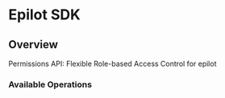 # Epilot SDK


## Overview

Permissions API: Flexible Role-based Access Control for epilot

### Available Operations

